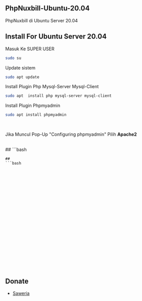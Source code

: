 ## PhpNuxbill-Ubuntu-20.04
PhpNuxbill di Ubuntu Server 20.04


## Install For Ubuntu Server 20.04

Masuk Ke SUPER USER
```bash
sudo su
```
Update sistem
```bash
sudo apt update
```
Install Plugin Php Mysql-Server Mysql-Client
```bash
sudo apt  install php mysql-server mysql-client
```
Install Plugin Phpmyadmin
```bash
sudo apt install phpmyadmin
```

<br>
<p>
  Jika Muncul Pop-Up "Configuring phpmyadmin" Pilih <strong> Apache2 </strong>
</p>
<br>
##
```bash

```
##
```bash

```
##
```bash

```
##
```bash

```
##
```bash

```
##
```bash

```
##
```bash

```
##
```bash

```
##
```bash

```
##
```bash

```
##
```bash

```
##
```bash

```
##
```bash

```






## Donate
- [Saweria](https://saweria.co/arthasyarif)

